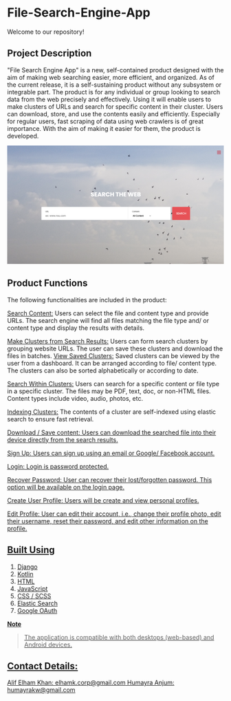 # File-Search-Engine-App
Welcome to our repository!

## Project Description
"File Search Engine App" is a new, self-contained product designed with the aim of making web searching easier, more efficient, and organized. As of the current release, it is a self-sustaining product without any subsystem or integrable part. The product is for any individual or group looking to search data from the web precisely and effectively. Using it will enable users to make clusters of URLs and search for specific content in their cluster. Users can download, store, and use the contents easily and efficiently. Especially for regular users, fast scraping of data using web crawlers is of great importance. With the aim of making it easier for them, the product is developed.

![View](SRS/images/dash.png)

## Product Functions

The following functionalities are included in the product:

<u>Search Content:</u> Users can select the file and content type and provide URLs. The search engine will find all files matching the file type and/ or content type and display the results with details.

<u>Make Clusters from Search Results:</u> Users can form search clusters by grouping website URLs. The user can save these clusters and download the files in batches.
<u>View Saved Clusters:</u> Saved clusters can be viewed by the user from a dashboard. It can be arranged according to file/ content type. The clusters can also be sorted alphabetically or according to date.

<u>Search Within Clusters:</u> Users can search for a specific content or file type in a specific cluster. The files may be PDF, text, doc, or non-HTML files. Content types include video, audio, photos, etc.

<u>Indexing Clusters:</u> The contents of a cluster are self-indexed using elastic search to ensure fast retrieval.

<u>Download / Save content: Users can download the searched file into their device directly from the search results.

<u>Sign Up:</u> Users can sign up using an email or Google/ Facebook account.

<u>Login:</u> Login is password protected.

<u>Recover Password:</u> User can recover their lost/forgotten password. This option will be available on the login page.

<u>Create User Profile:</u> Users will be create and view personal profiles. 

<u>Edit Profile:</u> User can edit their account, i.e., change their profile photo, edit their username, reset their password, and edit other information on the profile.

## Built Using
1. Django
2. Kotlin
3. HTML
4. JavaScript
5. CSS / SCSS
6. Elastic Search
6. Google OAuth

**Note**
>The application is compatible with both desktops (web-based) and Android devices. 

## Contact Details:
Alif Elham Khan: elhamk.corp@gmail.com
Humayra Anjum: humayrakw@gmail.com
